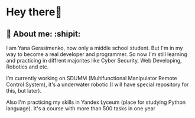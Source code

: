 # Hey there👋
## :rainbow: About me: :shipit:

I am Yana Gerasimenko, now only a middle school student. But I'm in my way to become a real developer and programmer. So now I'm still learning and practicing in diffrent majorites like Cyber Security, Web Developing, Robotics and etc.

I’m currently working on SDUMM (Multifunctional Manipulator Remote Control System), it's a underwater robotic (I will have special repository for this, but later).

Also I'm practicing my skills in Yandex Lyceum (place for studying Python language). It's a course with more than 500 tasks in one year
<!--
**YanaGerasimenko/YanaGerasimenko** is a ✨ _special_ ✨ repository because its `README.md` (this file) appears on your GitHub profile.

Here are some ideas to get you started:

- 🔭 I’m currently working on ...
- 🌱 I’m currently learning ...
- 👯 I’m looking to collaborate on ...
- 🤔 I’m looking for help with ...
- 💬 Ask me about ...
- 📫 How to reach me: ...
- 😄 Pronouns: ...
- ⚡ Fun fact: ...
-->

